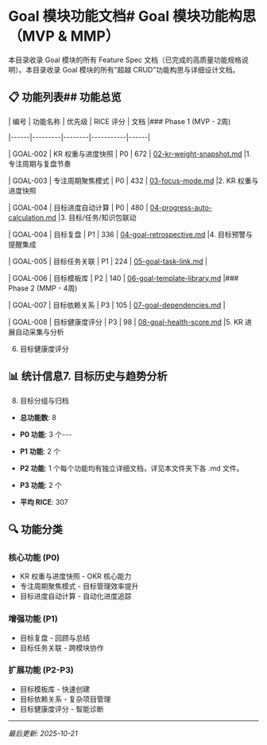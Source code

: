 # Goal 模块功能文档# Goal 模块功能构思（MVP & MMP）

本目录收录 Goal 模块的所有 Feature Spec 文档（已完成的高质量功能规格说明）。本目录收录 Goal 模块的所有“超越 CRUD”功能构思与详细设计文档。

## 📋 功能列表## 功能总览

| 编号 | 功能名称 | 优先级 | RICE 评分 | 文档 |### Phase 1 (MVP - 2周)

|------|---------|--------|-----------|------|

| GOAL-002 | KR 权重与进度快照 | P0 | 672 | [02-kr-weight-snapshot.md](./02-kr-weight-snapshot.md) |1. 专注周期与复盘节奏

| GOAL-003 | 专注周期聚焦模式 | P0 | 432 | [03-focus-mode.md](./03-focus-mode.md) |2. KR 权重与进度快照

| GOAL-004 | 目标进度自动计算 | P0 | 480 | [04-progress-auto-calculation.md](./04-progress-auto-calculation.md) |3. 目标/任务/知识包联动

| GOAL-004 | 目标复盘 | P1 | 336 | [04-goal-retrospective.md](./04-goal-retrospective.md) |4. 目标预警与提醒集成

| GOAL-005 | 目标任务关联 | P1 | 224 | [05-goal-task-link.md](./05-goal-task-link.md) |

| GOAL-006 | 目标模板库 | P2 | 140 | [06-goal-template-library.md](./06-goal-template-library.md) |### Phase 2 (MMP - 4周)

| GOAL-007 | 目标依赖关系 | P3 | 105 | [07-goal-dependencies.md](./07-goal-dependencies.md) |

| GOAL-008 | 目标健康度评分 | P3 | 98 | [08-goal-health-score.md](./08-goal-health-score.md) |5. KR 进展自动采集与分析

6. 目标健康度评分

## 📊 统计信息7. 目标历史与趋势分析

8. 目标分组与归档

- **总功能数**: 8

- **P0 功能**: 3 个---

- **P1 功能**: 2 个

- **P2 功能**: 1 个每个功能均有独立详细文档，详见本文件夹下各 .md 文件。

- **P3 功能**: 2 个
- **平均 RICE**: 307

## 🔍 功能分类

### 核心功能 (P0)

- KR 权重与进度快照 - OKR 核心能力
- 专注周期聚焦模式 - 目标管理效率提升
- 目标进度自动计算 - 自动化进度追踪

### 增强功能 (P1)

- 目标复盘 - 回顾与总结
- 目标任务关联 - 跨模块协作

### 扩展功能 (P2-P3)

- 目标模板库 - 快速创建
- 目标依赖关系 - 复杂项目管理
- 目标健康度评分 - 智能诊断

---

_最后更新: 2025-10-21_

